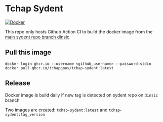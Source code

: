 # Tchap Sydent

[![Docker](https://github.com/tchapgouv/tchap-sydent/actions/workflows/docker.yml/badge.svg)](https://github.com/tchapgouv/tchap-sydent/actions/workflows/docker.yml)

This repo only hosts Github Action CI to build the docker image from the [main sydent repo branch dinsic](https://github.com/matrix-org/sydent/tree/dinsic).

## Pull this image

```
docker login ghcr.io --username <github_username> --password-stdin
docker pull ghcr.io/tchapgouv/tchap-sydent:latest
```

## Release

Docker image is build daily if new tag is detected on sydent repo on `dinsic` branch

Two images are created: `tchap-sydent:latest` and `tchap-sydent:tag_version`

